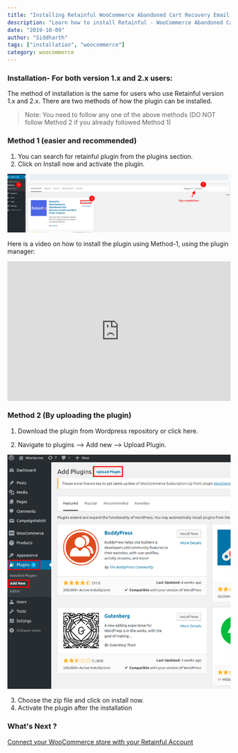 ```yaml
---
title: "Installing Retainful WooCommerce Abandoned Cart Recovery Email Plugin"
description: "Learn how to install Retainful - WooCommerce Abandoned Cart and Next Order Coupon Plugin"
date: "2019-10-09"
author: "Siddharth"
tags: ["installation", "woocommerce"]
category: woocommerce
---
```


### Installation- For both version 1.x and 2.x users:
The method of installation is the same for users who use Retainful version 1.x and 2.x. 
There are two methods of how the plugin can be installed. 

>Note: You need to follow any one of the above methods (DO NOT follow Method 2 if you already followed Method 1)

### Method 1 (easier and recommended)

1. You can search for retainful plugin from the plugins section.
2. Click on Install now and activate the plugin.

![PluginfromWordpress](https://raw.githubusercontent.com/retainful/site-images/master/docs/Installation/pluginSearch.png)

Here is a video on how to install the plugin using Method-1, using the plugin manager:
<div style="position: relative; padding-bottom: 62.5%; height: 0;"><iframe src="https://www.loom.com/embed/64bd0a3d113843829f6c09fabfe7a9d8" frameborder="0" webkitallowfullscreen mozallowfullscreen allowfullscreen style="position: absolute; top: 0; left: 0; width: 100%; height: 100%;"></iframe></div>

### Method 2 (By uploading the plugin)

1. Download the plugin from Wordpress repository or click <link-text url="https://wordpress.org/plugins/retainful-next-order-coupon-for-woocommerce/" rel="noopener nofollow" target="_blank">here.</link-text>

2. Navigate to plugins --> Add new --> Upload Plugin.

![UploadPlugin](https://raw.githubusercontent.com/retainful/site-images/master/docs/Installation/uploadPlugin.png)

3. Choose the zip file and click on install now. 
4. Activate the plugin after the installation

### What's Next ?

[Connect your WooCommerce store with your Retainful Account](https://www.retainful.com/docs/woocommerce/connecting-the-store-with-retainful-account)

